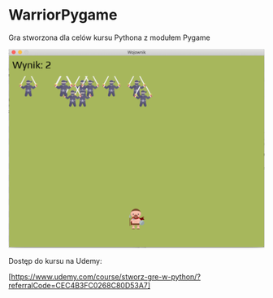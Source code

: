 # WarriorPygame

Gra stworzona dla celów kursu Pythona z modułem Pygame

![zrzut ekranu](https://raw.githubusercontent.com/MattyPalka/WarriorPygame/master/ScreenShot.png)

Dostęp do kursu na Udemy:

[https://www.udemy.com/course/stworz-gre-w-python/?referralCode=CEC4B3FC0268C80D53A7]

